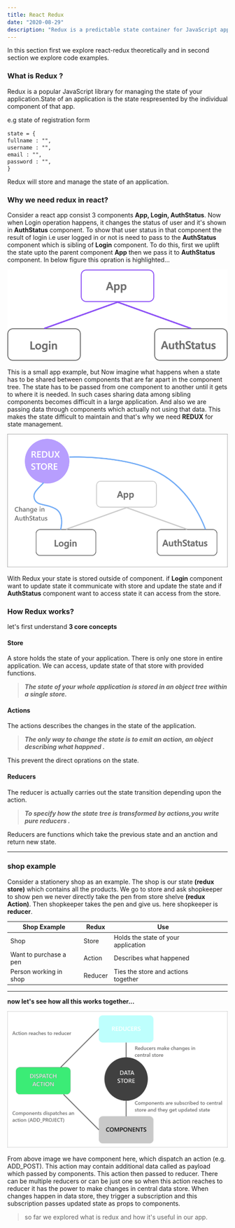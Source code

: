 ```yaml
---
title: React Redux
date: "2020-08-29"
description: "Redux is a predictable state container for JavaScript apps. Redux stores the state of your application."
---
```


In this section first we explore react-redux theoretically and in second section we explore code examples.

### What is Redux ?

Redux is a popular JavaScript library for managing the state of your application.State of an application is the state respresented by the individual component of that app.

e.g state of registration form

```
state = {
fullname : "",
username : "",
email : "",
password : "",
}
```

Redux will store and manage the state of an application.

### Why we need redux in react?

Consider a react app consist 3 components **App, Login, AuthStatus**. Now when Login operation happens, it changes the status of user and it's shown in **AuthStatus** component. To show that user status in that component the result of login i.e user logged in or not is need to pass to the **AuthStatus** component which is sibling of **Login** component. To do this, first we uplift the state upto the parent component **App** then we pass it to **AuthStatus** component. In below figure this opration is highlighted...

![Without Redux](1.png)

This is a small app example, but Now imagine what happens when a state has to be shared between components that are far apart in the component tree. The state has to be passed from one component to another until it gets to where it is needed. In such cases sharing data among sibling components becomes difficult in a large application. And also we are passing data through components which actually not using that data. This makes the state difficult to maintain and that's why we need **REDUX** for state management.

![With Redux](2.png)

With Redux your state is stored outside of component. if **Login** component want to update state it communicate with store and update the state and if **AuthStatus** component want to access state it can access from the store.

### How Redux works?

let's first understand **3 core concepts**

#### Store

A store holds the state of your application. There is only one store in entire application. We can access, update state of that store with provided functions.

> **_The state of your whole application is stored in an object tree within a single store._**

#### Actions

The actions describes the changes in the state of the application.

> **_The only way to change the state is to emit an action, an object describing what happned ._**

This prevent the direct oprations on the state.

#### Reducers

The reducer is actually carries out the state transition depending upon the action.

> **_To specify how the state tree is transformed by actions,you write pure reducers ._**

Reducers are functions which take the previous state and an anction and return new state.

---

### shop example

Consider a stationery shop as an example. The shop is our state **(redux store)** which contains all the products. We go to store and ask shopkeeper to show pen we never directly take the pen from store shelve **(redux Action)**. Then shopkeeper takes the pen and give us.
here shopkeeper is **reducer**.

| Shop Example           | Redux   | Use                                 |     |     |
| ---------------------- | ------- | ----------------------------------- | --- | --- |
| Shop                   | Store   | Holds the state of your application |     |     |
| Want to purchase a pen | Action  | Describes what happened             |     |     |
| Person working in shop | Reducer | Ties the store and actions together |     |     |

---

**now let's see how all this works together...**

![Redux](3.png)

From above image we have component here, which dispatch an action (e.g. ADD_POST). This action may contain additional data called as payload which passed by components. This action then passed to reducer. There can be multiple reducers or can be just one so when this action reaches to reducer it has the power to make changes in central data store. When changes happen in data store, they trigger a subscription and this subscription passes updated state as props to components.

> so far we explored what is redux and how it's useful in our app.
